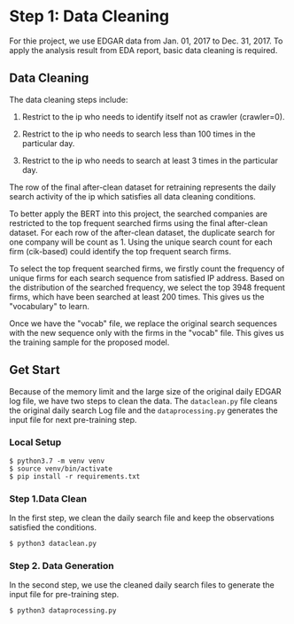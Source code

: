 # Step 1: Data Cleaning

For thie project, we use EDGAR data from Jan. 01, 2017 to Dec. 31, 2017. To apply the analysis result from EDA report, basic data cleaning is required.  

## Data Cleaning

The data cleaning steps include:  

1. Restrict to the ip who needs to identify itself not as crawler (crawler=0).  

2. Restrict to the ip who needs to search less than 100 times in the particular day.  

3. Restrict to the ip who needs to search at least 3 times in the particular day.

The row of the final after-clean dataset for retraining represents the daily search activity of the ip which satisfies all data cleaning conditions.

To better apply the BERT into this project, the searched companies are restricted to the top frequent searched firms using the final after-clean dataset. For each row of the after-clean dataset, the duplicate search for one company will be count as 1. Using the unique search count for each firm (cik-based) could identify the top frequent search firms.

To select the top frequent searched firms, we firstly count the frequency of unique firms for each search sequence from satisfied IP address. Based on the distribution of the searched frequency, we select the top 3948 frequent firms, which have been searched at least 200 times.  This gives us the "vocabulary" to learn.  

Once we have the "vocab" file, we replace the original search sequences with the new sequence only with the firms in the "vocab" file.  This gives us the training sample for the proposed model.  

## Get Start

Because of the memory limit and the large size of the original daily EDGAR log file, we have two steps to clean the data. The ```dataclean.py``` file cleans the original daily search Log file and the ```dataprocessing.py``` generates the input file for next pre-training step. 

### Local Setup
```shell
$ python3.7 -m venv venv
$ source venv/bin/activate
$ pip install -r requirements.txt
```

### Step 1.Data Clean

In the first step, we clean the daily search file and keep the observations satisfied the conditions.  
```shell
$ python3 dataclean.py
```

### Step 2. Data Generation
In the second step, we use the cleaned daily search files to generate the input file for pre-training step.
```shell
$ python3 dataprocessing.py
```

